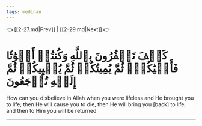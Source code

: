 ```yaml
---
tags: medinan
---
```


👈 [[2-27.md|Prev]] | [[2-29.md|Next]] 👉

# كَيۡفَ تَكۡفُرُونَ بِٱللَّهِ وَكُنتُمۡ أَمۡوَٰتٗا فَأَحۡيَٰكُمۡۖ ثُمَّ يُمِيتُكُمۡ ثُمَّ يُحۡيِيكُمۡ ثُمَّ إِلَيۡهِ تُرۡجَعُونَ

How can you disbelieve in Allah when you were lifeless and He brought you to life; then He will cause you to die, then He will bring you [back] to life, and then to Him you will be returned

---

